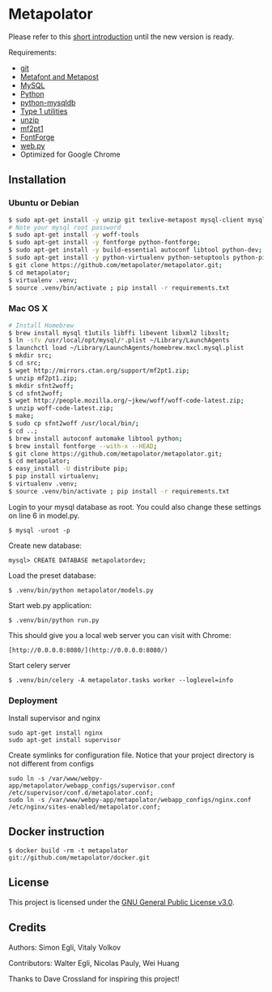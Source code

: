 Metapolator
==============

Please refer to this [short introduction](http://metapolator.com/about) until the new version is ready.

Requirements: 

- [git](http://git-scm.org)
- [Metafont and Metapost](http://www.tug.org/)
- [MySQL](http://dev.mysql.com/downloads/mysql/)
- [Python](http://www.python.org/)
- [python-mysqldb](http://sourceforge.net/projects/mysql-python/)
- [Type 1 utilities](http://www.lcdf.org/type/#t1utils)
- [unzip](http://en.wikipedia.org/wiki/Zip_%28file_format%29)
- [mf2pt1](http://www.ctan.org/tex-archive/support/mf2pt1)
- [FontForge](http://sourceforge.net/projects/fontforge/files/fontforge-source/)
- [web.py](http://webpy.org/)
- Optimized for Google Chrome


## Installation

### Ubuntu or Debian

```sh
$ sudo apt-get install -y unzip git texlive-metapost mysql-client mysql-server libmysqlclient-dev t1utils libffi-dev libevent-dev libxml2-dev libxslt-dev;
# Note your mysql root password
$ sudo apt-get install -y woff-tools
$ sudo apt-get install -y fontforge python-fontforge;
$ sudo apt-get install -y build-essential autoconf libtool python-dev;
$ sudo apt-get install -y python-virtualenv python-setuptools python-pip
$ git clone https://github.com/metapolator/metapolator.git;
$ cd metapolator;
$ virtualenv .venv;
$ source .venv/bin/activate ; pip install -r requirements.txt
```

### Mac OS X 

```sh
# Install Homebrew
$ brew install mysql t1utils libffi libevent libxml2 libxslt;
$ ln -sfv /usr/local/opt/mysql/*.plist ~/Library/LaunchAgents
$ launchctl load ~/Library/LaunchAgents/homebrew.mxcl.mysql.plist
$ mkdir src;
$ cd src;
$ wget http://mirrors.ctan.org/support/mf2pt1.zip;
$ unzip mf2pt1.zip;
$ mkdir sfnt2woff;
$ cd sfnt2woff;
$ wget http://people.mozilla.org/~jkew/woff/woff-code-latest.zip;
$ unzip woff-code-latest.zip;
$ make;
$ sudo cp sfnt2woff /usr/local/bin/;
$ cd ..;
$ brew install autoconf automake libtool python;
$ brew install fontforge --with-x --HEAD;
$ git clone https://github.com/metapolator/metapolator.git;
$ cd metapolator;
$ easy_install -U distribute pip;
$ pip install virtualenv;
$ virtualenv .venv;
$ source .venv/bin/activate ; pip install -r requirements.txt
````

Login to your mysql database as root. You could also change these settings on line 6 in model.py.

```
$ mysql -uroot -p
```

Create new database:

```
mysql> CREATE DATABASE metapolatordev;
```

Load the preset database:

```
$ .venv/bin/python metapolator/models.py
```

Start web.py application:

```
$ .venv/bin/python run.py
```

This should give you a local web server you can visit with Chrome:

```
[http://0.0.0.0:8080/](http://0.0.0.0:8080/)
```

Start celery server

```
$ .venv/bin/celery -A metapolator.tasks worker --loglevel=info
```

### Deployment

Install supervisor and nginx

```
sudo apt-get install nginx
sudo apt-get install supervisor
```

Create symlinks for configuration file. Notice that your project directory is not different from configs

```
sudo ln -s /var/www/webpy-app/metapolator/webapp_configs/supervisor.conf /etc/supervisor/conf.d/metapolator.conf;
sudo ln -s /var/www/webpy-app/metapolator/webapp_configs/nginx.conf /etc/nginx/sites-enabled/metapolator.conf;
```

## Docker instruction

```
$ docker build -rm -t metapolator git://github.com/metapolator/docker.git
```

## License

This project is licensed under the [GNU General Public License v3.0](http://www.gnu.org/copyleft/gpl.html).

## Credits

Authors: Simon Egli, Vitaly Volkov

Contributors: Walter Egli, Nicolas Pauly, Wei Huang

Thanks to Dave Crossland for inspiring this project!
